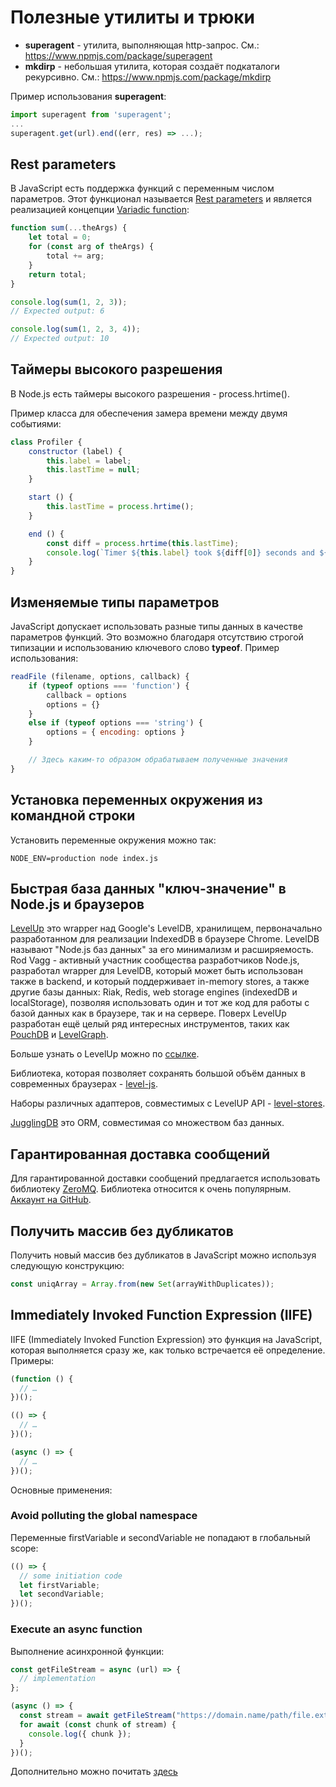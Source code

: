 # Полезные утилиты и трюки

- **superagent** - утилита, выполняющая http-запрос. См.: https://www.npmjs.com/package/superagent
- **mkdirp** - небольшая утилита, которая создаёт подкаталоги рекурсивно. См.: https://www.npmjs.com/package/mkdirp

Пример использования **superagent**:

```js
import superagent from 'superagent';
...
superagent.get(url).end((err, res) => ...);
```

## Rest parameters

В JavaScript есть поддержка функций с переменным числом параметров. Этот функционал называется [Rest parameters](https://developer.mozilla.org/en-US/docs/Web/JavaScript/Reference/Functions/rest_parameters) и является реализацией концепции [Variadic function](https://en.wikipedia.org/wiki/Variadic_function):

```js
function sum(...theArgs) {
    let total = 0;
    for (const arg of theArgs) {
        total += arg;
    }
    return total;
}

console.log(sum(1, 2, 3));
// Expected output: 6

console.log(sum(1, 2, 3, 4));
// Expected output: 10
```

## Таймеры высокого разрешения

В Node.js есть таймеры высокого разрешения - process.hrtime().

Пример класса для обеспечения замера времени между двумя событиями:

```js
class Profiler {
    constructor (label) {
        this.label = label;
        this.lastTime = null;
    }

    start () {
        this.lastTime = process.hrtime();
    }

    end () {
        const diff = process.hrtime(this.lastTime);
        console.log(`Timer ${this.label} took ${diff[0]} seconds and ${diff[1]} nanoseconds.`);
    }
}
```

## Изменяемые типы параметров

JavaScript допускает использовать разные типы данных в качестве параметров функций. Это возможно благодаря отсутствию строгой типизации и использованию ключевого слово **typeof**. Пример использования:

```js
readFile (filename, options, callback) {
    if (typeof options === 'function') {
        callback = options
        options = {}
    }
    else if (typeof options === 'string') {
        options = { encoding: options }
    }

    // Здесь каким-то образом обрабатываем полученные значения
}
```

## Установка переменных окружения из командной строки

Установить переменные окружения можно так:

```shell
NODE_ENV=production node index.js
```

## Быстрая база данных "ключ-значение" в Node.js и браузеров

[LevelUp](https://www.npmjs.com/package/levelup) это wrapper над Google's LevelDB, хранилищем, первоначально разработанном для реализации IndexedDB в браузере Chrome. LevelDB называют "Node.js баз данных" за его минимализм и расширяемость. Rod Vagg - активный участник сообщества разработчиков Node.js, разработал wrapper для LevelDB, который может быть использован также в backend, и который поддерживает in-memory stores, а также другие базы данных: Riak, Redis, web storage engines (indexedDB и localStorage), позволяя использовать один и тот же код для работы с базой данных как в браузере, так и на сервере. Поверх LevelUp разработан ещё целый ряд интересных инструментов, таких как [PouchDB](https://www.npmjs.com/package/pouchdb) и [LevelGraph](https://www.npmjs.com/package/levelgraph).

Больше узнать о LevelUp можно по [ссылке](https://github.com/Level/awesome).

Библиотека, которая позволяет сохранять большой объём данных в современных браузерах - [level-js](https://www.npmjs.com/package/level-js).

Наборы различных адаптеров, совместимых с LevelUP API - [level-stores](https://github.com/Level/awesome#stores).

[JugglingDB](https://github.com/1602/jugglingdb/tree/master) это ORM, совместимая со множеством баз данных.

## Гарантированная доставка сообщений

Для гарантированной доставки сообщений предлагается использовать библиотеку [ZeroMQ](https://zeromq.org/). Библиотека относится к очень популярным. [Аккаунт на GitHub](https://github.com/zeromq).

## Получить массив без дубликатов

Получить новый массив без дубликатов в JavaScript можно используя следующую конструкцию:

```js
const uniqArray = Array.from(new Set(arrayWithDuplicates));
```

## Immediately Invoked Function Expression (IIFE)

IIFE (Immediately Invoked Function Expression) это функция на JavaScript, которая выполняется сразу же, как только встречается её определение. Примеры:

```js
(function () {
  // …
})();

(() => {
  // …
})();

(async () => {
  // …
})();
```

Основные применения:

### Avoid polluting the global namespace

Переменные firstVariable и secondVariable не попадают в глобальный scope:

```js
(() => {
  // some initiation code
  let firstVariable;
  let secondVariable;
})();
```

### Execute an async function

Выполнение асинхронной функции:

```js
const getFileStream = async (url) => {
  // implementation
};

(async () => {
  const stream = await getFileStream("https://domain.name/path/file.ext");
  for await (const chunk of stream) {
    console.log({ chunk });
  }
})();
```

Дополнительно можно почитать [здесь](https://developer.mozilla.org/en-US/docs/Glossary/IIFE)
